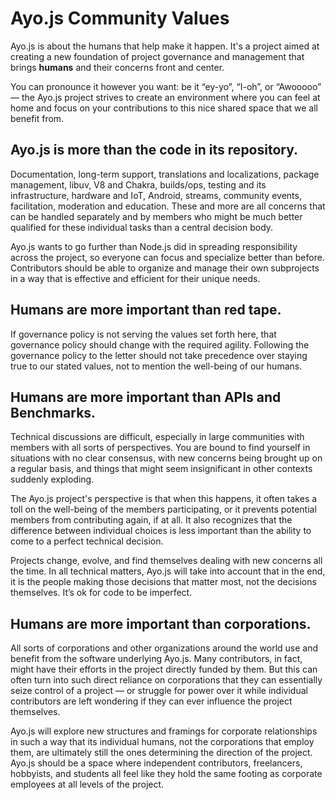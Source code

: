 # Ayo.js Community Values

Ayo.js is about the humans that help make it happen. It's a project aimed at
creating a new foundation of project governance and management that brings
**humans** and their concerns front and center.

You can pronounce it however you want: be it “ey-yo”, “I-oh”, or “Awooooo” — the
Ayo.js project strives to create an environment where you can feel at home and
focus on your contributions to this nice shared space that we all benefit from.

## Ayo.js is more than the code in its repository.

Documentation, long-term support, translations and localizations,
package management, libuv, V8 and Chakra, builds/ops, testing and its
infrastructure, hardware and IoT, Android, streams, community events,
facilitation, moderation and education. These and more are all concerns that
can be handled separately and by members who might be much better qualified
for these individual tasks than a central decision body.

Ayo.js wants to go further than Node.js did in spreading responsibility across
the project, so everyone can focus and specialize better than before.
Contributors should be able to organize and manage their own subprojects
in a way that is effective and efficient for their unique needs.

## Humans are more important than red tape.

If governance policy is not serving the values set forth here, that governance
policy should change with the required agility. Following the governance policy
to the letter should not take precedence over staying true to our stated values,
not to mention the well-being of our humans.

## Humans are more important than APIs and Benchmarks.

Technical discussions are difficult, especially in large communities with
members with all sorts of perspectives. You are bound to find yourself in
situations with no clear consensus, with new concerns being brought up
on a regular basis, and things that might seem insignificant in other
contexts suddenly exploding.

The Ayo.js project's perspective is that when this happens, it often takes a
toll on the well-being of the members participating, or it prevents potential
members from contributing again, if at all. It also recognizes that the
difference between individual choices is less important than the ability to
come to a perfect technical decision.

Projects change, evolve, and find themselves dealing with new concerns all the
time. In all technical matters, Ayo.js will take into account that in the end,
it is the people making those decisions that matter most, not the decisions
themselves. It’s ok for code to be imperfect.

## Humans are more important than corporations.

All sorts of corporations and other organizations around the world use and
benefit from the software underlying Ayo.js. Many contributors, in fact, might
have their efforts in the project directly funded by them. But this can often
turn into such direct reliance on corporations that they can essentially seize
control of a project — or struggle for power over it while individual
contributors are left wondering if they can ever influence the project
themselves.

Ayo.js will explore new structures and framings for corporate relationships
in such a way that its individual humans, not the corporations that employ them,
are ultimately still the ones determining the direction of the project.
Ayo.js should be a space where independent contributors, freelancers, hobbyists,
and students all feel like they hold the same footing as corporate employees
at all levels of the project.
